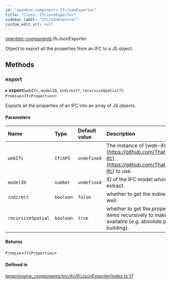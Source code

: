 ```yaml
---
id: "openbim_components.IfcJsonExporter"
title: "Class: IfcJsonExporter"
sidebar_label: "IfcJsonExporter"
custom_edit_url: null
---
```


[openbim-components](../modules/openbim_components.md).IfcJsonExporter

Object to export all the properties from an IFC to a JS object.

## Methods

### export

▸ **export**(`webIfc`, `modelID`, `indirect?`, `recursiveSpatial?`): `Promise`<`IfcProperties`\>

Exports all the properties of an IFC into an array of JS objects.

#### Parameters

| Name               | Type      | Default value | Description                                                                                                                          |
| :----------------- | :-------- | :------------ | :----------------------------------------------------------------------------------------------------------------------------------- |
| `webIfc`           | `IfcAPI`  | `undefined`   | The instance of [web-ifc][https://github.com/ThatOpen/engine_web-ifc](https://github.com/ThatOpen/engine_web-ifc) to use.            |
| `modelID`          | `number`  | `undefined`   | ID of the IFC model whose properties to extract.                                                                                     |
| `indirect`         | `boolean` | `false`       | whether to get the indirect relationships as well.                                                                                   |
| `recursiveSpatial` | `boolean` | `true`        | whether to get the properties of spatial items recursively to make the location data available (e.g. absolute position of building). |

#### Returns

`Promise`<`IfcProperties`\>

#### Defined in

[temp/engine_components/src/ifc/IfcJsonExporter/index.ts:17](https://github.com/ThatOpen/engine_components/blob/31b6f97/src/ifc/IfcJsonExporter/index.ts#L17)
